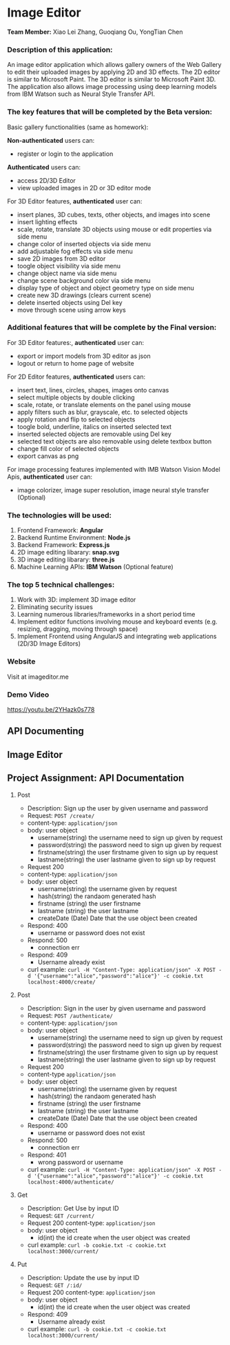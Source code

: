 # Image Editor
**Team Member:** Xiao Lei Zhang, Guoqiang Ou, YongTian Chen

### Description of this application:

An image editor application which allows gallery owners of the Web Gallery to edit their uploaded images by applying 2D and 3D effects. The 2D editor is similar to Microsoft Paint. The 3D editor is similar to Microsoft Paint 3D. The application also allows image processing using deep learning models from IBM Watson such as Neural Style Transfer API.

### The key features that will be completed by the Beta version:

Basic gallery functionalities (same as homework):

**Non-authenticated** users can:
- register or login to the application

**Authenticated** users can:
- access 2D/3D Editor
- view uploaded images in 2D or 3D editor mode

For 3D Editor features, **authenticated** user can:
- insert planes, 3D cubes, texts, other objects, and images into scene
- insert lighting effects
- scale, rotate, translate 3D objects using mouse or edit properties via side menu
- change color of inserted objects via side menu
- add adjustable fog effects via side menu
- save 2D images from 3D editor
- toogle object visibility via side menu
- change object name via side menu
- change scene background color via side menu
- display type of object and object geometry type on side menu
- create new 3D drawings (clears current scene)
- delete inserted objects using Del key
- move through scene using arrow keys

### Additional features that will be complete by the Final version:

For 3D Editor features:, **authenticated** user can:
- export or import models from 3D editor as json 
- logout or return to home page of website

For 2D Editor features, **authenticated** users can:
- insert text, lines, circles, shapes, images onto canvas
- select multiple objects by double clicking
- scale, rotate, or translate elements on the panel using mouse
- apply filters such as blur, grayscale, etc. to selected objects
- apply rotation and flip to selected objects
- toogle bold, underline, italics on inserted selected text
- inserted selected objects are removable using Del key
- selected text objects are also removable using delete textbox button
- change fill color of selected objects
- export canvas as png

For image processing features implemented with IMB Watson Vision Model Apis, 
**authenticated** user can:
-  image colorizer, image super resolution, image neural style transfer (Optional)

### The technologies will be used:
1. Frontend Framework: **Angular**
2. Backend Runtime Environment: **Node.js**
3. Backend Framework: **Express.js**
4. 2D image editing libarary: **snap.svg**
5. 3D image editing libarary: **three.js**
6. Machine Learning APIs: **IBM Watson** (Optional feature)

### The top 5 technical challenges:
1. Work with 3D: implement 3D image editor
2. Eliminating security issues
3. Learning numerous libraries/frameworks in a short period time
4. Implement editor functions involving mouse and keyboard events (e.g. resizing, dragging, moving through space)
5. Implement Frontend using AngularJS and integrating web applications (2D/3D Image Editors)

### Website
Visit at imageditor.me

### Demo Video
https://youtu.be/2YHazk0s778

## API Documenting

## Image Editor

## Project Assignment: API Documentation ##

1. Post
    - Description: Sign up the user by given username and password
    - Request: `POST /create/`
    * content-type: `application/json`
    * body: user object
        * username(string) the username need to sign up given by request
        * password(string) the password need to sign up given by request
        * firstname(string) the user firstname given to sign up by request
        * lastname(string) the user lastname given to sign up by request
    - Request 200
    * content-type: `application/json`
    * body: user object
        * username(string) the username given by request
        * hash(string) the randaom generated hash
        * firstname (string) the user firstname 
        * lastname (string) the user lastname
        * createDate (Date) Date that the use object been created
    - Respond: 400
        * username or password does not exist
    - Respond: 500
        * connection err
    - Respond: 409
        * Username already exist
    - curl example:
    `curl -H "Content-Type: application/json" -X POST -d '{"username":"alice","password":"alice"}' -c cookie.txt localhost:4000/create/`

2. Post
    - Description: Sign in the user by given username and password
    - Request: `POST /authenticate/`
    * content-type: `application/json`
    * body: user object
        * username(string) the username need to sign up given by request
        * password(string) the password need to sign up given by request
        * firstname(string) the user firstname given to sign up by request
        * lastname(string) the user lastname given to sign up by request
    - Request 200
    * content-type `application/json`
    * body: user object 
        * username(string) the username given by request
        * hash(string) the randaom generated hash
        * firstname (string) the user firstname 
        * lastname (string) the user lastname
        * createDate (Date) Date that the use object been created
    - Respond: 400
        * username or password does not exist
    - Respond: 500
        * connection err
    - Respond: 401
        * wrong password or username
    - curl example:
    `curl -H "Content-Type: application/json" -X POST -d '{"username":"alice","password":"alice"}' -c cookie.txt localhost:4000/authenticate/`

3. Get
    - Description: Get Use by input ID
    - Request: `GET /current/`
    - Request 200
    content-type: `application/json`
    * body: user object
        * id(int) the id create when the user object was created
    - curl example: 
    `curl -b cookie.txt -c cookie.txt localhost:3000/current/`

4. Put
    - Description: Update the use by input ID
    - Request: `GET /:id/`
    - Request 200
    content-type: `application/json`
    * body: user object
        * id(int) the id create when the user object was created
    - Respond: 409
        * Username already exist
    - curl example: 
    `curl -b cookie.txt -c cookie.txt localhost:3000/current/`



